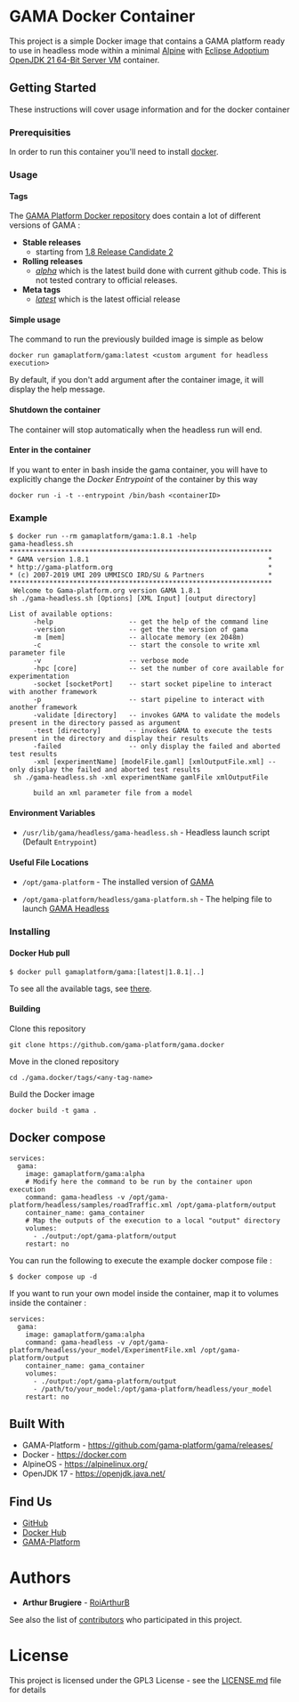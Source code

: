 # GAMA Docker Container

This project is a simple Docker image that contains a GAMA platform ready to use in headless mode within a minimal [Alpine](https://alpinelinux.org/) with [Eclipse Adoptium OpenJDK 21 64-Bit Server VM](https://adoptium.net/temurin/releases/) container.

## Getting Started

These instructions will cover usage information and for the docker container 

### Prerequisities


In order to run this container you'll need to install [docker](https://docs.docker.com/get-started/get-docker/).

### Usage

#### Tags

The [GAMA Platform Docker repository](https://hub.docker.com/r/gamaplatform/gama) does contain a lot of different versions of GAMA :

- **Stable releases** 
  - starting from [1.8 Release Candidate 2](https://hub.docker.com/layers/gamaplatform/gama/1.8-rc2/images/sha256-76035a577c8541ca6610a949cc58a4e76a7423da2e89c140a67cd75ae3e29efc?context=explore)
- **Rolling releases** 
  - [_alpha_](https://hub.docker.com/layers/gamaplatform/gama/alpha/images/sha256-f381dcea8d1f7dac3bb18752a5ce263c32a0e90474dc14b8799d73a320d5f67c?context=explore) which is the latest build done with current github code. This is not tested contrary to official releases.
- **Meta tags**
  - [_latest_](https://hub.docker.com/layers/gamaplatform/gama/latest/images/sha256-15746fa81624c38b085d891e521fb4fe737f06b3a1f6a955dc53b4d5558ad46f?context=explore) which is the latest official release

#### Simple usage

The command to run the previously builded image is simple as below

```
docker run gamaplatform/gama:latest <custom argument for headless execution>
```

By default, if you don't add argument after the container image, it will display the help message.

#### Shutdown the container

The container will stop automatically when the headless run will end.

#### Enter in the container

If you want to enter in bash inside the gama container, you will have to explicitly change the _Docker Entrypoint_ of the container by this way

```
docker run -i -t --entrypoint /bin/bash <containerID>
```

### Example

```
$ docker run --rm gamaplatform/gama:1.8.1 -help
gama-headless.sh
******************************************************************
* GAMA version 1.8.1                                             *
* http://gama-platform.org                                       *
* (c) 2007-2019 UMI 209 UMMISCO IRD/SU & Partners                *
******************************************************************
 Welcome to Gama-platform.org version GAMA 1.8.1
sh ./gama-headless.sh [Options] [XML Input] [output directory]

List of available options:
      -help                   -- get the help of the command line
      -version                -- get the the version of gama
      -m [mem]                -- allocate memory (ex 2048m)
      -c                      -- start the console to write xml parameter file
      -v                      -- verbose mode
      -hpc [core]             -- set the number of core available for experimentation
      -socket [socketPort]    -- start socket pipeline to interact with another framework
      -p                      -- start pipeline to interact with another framework
      -validate [directory]   -- invokes GAMA to validate the models present in the directory passed as argument
      -test [directory]       -- invokes GAMA to execute the tests present in the directory and display their results
      -failed                 -- only display the failed and aborted test results
      -xml [experimentName] [modelFile.gaml] [xmlOutputFile.xml] -- only display the failed and aborted test results
 sh ./gama-headless.sh -xml experimentName gamlFile xmlOutputFile

      build an xml parameter file from a model
```

#### Environment Variables

* `/usr/lib/gama/headless/gama-headless.sh` - Headless launch script (Default `Entrypoint`)

#### Useful File Locations

* `/opt/gama-platform` - The installed version of [GAMA](http://gama-platform.org)

* `/opt/gama-platform/headless/gama-platform.sh` - The helping file to launch [GAMA Headless](https://gama-platform.org/wiki/RunningHeadless)

### Installing

#### Docker Hub pull

```shell
$ docker pull gamaplatform/gama:[latest|1.8.1|..]
```

To see all the available tags, see [there](https://hub.docker.com/r/gamaplatform/gama/tags).

#### Building

Clone this repository

```
git clone https://github.com/gama-platform/gama.docker
```

Move in the cloned repository

```
cd ./gama.docker/tags/<any-tag-name>
```

Build the Docker image

```
docker build -t gama .
```
## Docker compose 
```
services:
  gama:
    image: gamaplatform/gama:alpha
    # Modify here the command to be run by the container upon execution
    command: gama-headless -v /opt/gama-platform/headless/samples/roadTraffic.xml /opt/gama-platform/output
    container_name: gama_container
    # Map the outputs of the execution to a local "output" directory
    volumes: 
      - ./output:/opt/gama-platform/output
    restart: no
```
You can run the following to execute the example docker compose file :
```
$ docker compose up -d
```
If you want to run your own model inside the container, map it to volumes inside the container :
```
services:
  gama:
    image: gamaplatform/gama:alpha
    command: gama-headless -v /opt/gama-platform/headless/your_model/ExperimentFile.xml /opt/gama-platform/output
    container_name: gama_container
    volumes: 
      - ./output:/opt/gama-platform/output
      - /path/to/your_model:/opt/gama-platform/headless/your_model
    restart: no
```
## Built With

* GAMA-Platform - https://github.com/gama-platform/gama/releases/
* Docker - https://docker.com
* AlpineOS - https://alpinelinux.org/
* OpenJDK 17 - https://openjdk.java.net/

## Find Us

* [GitHub](https://github.com/gama-platform)
* [Docker Hub](https://hub.docker.com/r/gamaplatform/gama)
* [GAMA-Platform](https://gama-platform.github.io/)

<!--
## Contributing

Please read [CONTRIBUTING.md](CONTRIBUTING.md) for details on our code of conduct, and the process for submitting pull requests to us.
-->

# Authors

* **Arthur Brugiere** - [RoiArthurB](https://github.com/RoiArthurB)

See also the list of [contributors](https://github.com/gama-platform/gama.docker/contributors) who participated in this project.

# License

This project is licensed under the GPL3 License - see the [LICENSE.md](LICENSE.md) file for details

